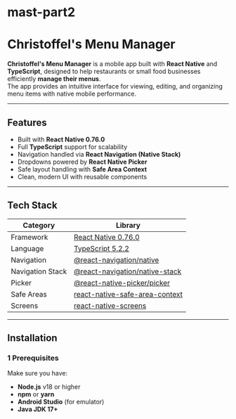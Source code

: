 # mast-part2
#  Christoffel's Menu Manager

**Christoffel's Menu Manager** is a mobile app built with **React Native** and **TypeScript**, designed to help restaurants or small food businesses efficiently **manage their menus**.  
The app provides an intuitive interface for viewing, editing, and organizing menu items with native mobile performance.

---

##  Features

-  Built with **React Native 0.76.0**
-  Full **TypeScript** support for scalability
-  Navigation handled via **React Navigation (Native Stack)**
-  Dropdowns powered by **React Native Picker**
-  Safe layout handling with **Safe Area Context**
-  Clean, modern UI with reusable components

---

##  Tech Stack

| Category | Library |
|-----------|----------|
| Framework | [React Native 0.76.0](https://reactnative.dev/) |
| Language | [TypeScript 5.2.2](https://www.typescriptlang.org/) |
| Navigation | [@react-navigation/native](https://reactnavigation.org/) |
| Navigation Stack | [@react-navigation/native-stack](https://reactnavigation.org/docs/native-stack-navigator/) |
| Picker | [@react-native-picker/picker](https://github.com/react-native-picker/picker) |
| Safe Areas | [react-native-safe-area-context](https://github.com/th3rdwave/react-native-safe-area-context) |
| Screens | [react-native-screens](https://github.com/software-mansion/react-native-screens) |

---

 ## Installation

### 1️ Prerequisites

Make sure you have:
- **Node.js** v18 or higher
- **npm** or **yarn**
- **Android Studio** (for emulator)
- **Java JDK 17+**


